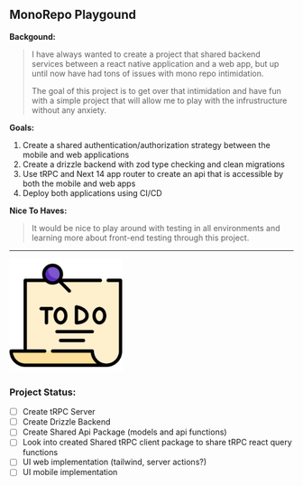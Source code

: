 ## MonoRepo Playgound

**Backgound:**

> I have always wanted to create a project that shared backend services between a react native application
> and a web app, but up until now have had tons of issues with mono repo intimidation.
>
> The goal of this project is to get over that intimidation and have fun with a simple project that will allow me to
> play with the infrustructure without any anxiety.

**Goals:**

1. Create a shared authentication/authorization strategy between the mobile and web applications
2. Create a drizzle backend with zod type checking and clean migrations
3. Use tRPC and Next 14 app router to create an api that is accessible by both the mobile and web apps
4. Deploy both applications using CI/CD

**Nice To Haves:**

> It would be nice to play around with testing in all environments and learning more about front-end testing
> through this project.

---

<img src="./apps/web/app/favicon.ico" width='200' />

### Project Status:

- [ ] Create tRPC Server
- [ ] Create Drizzle Backend
- [ ] Create Shared Api Package (models and api functions)
- [ ] Look into created Shared tRPC client package to share tRPC react query functions
- [ ] UI web implementation (tailwind, server actions?)
- [ ] UI mobile implementation
